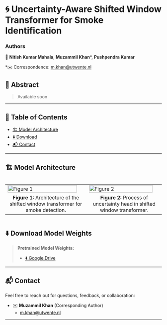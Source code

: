# 🌀 Uncertainty-Aware Shifted Window Transformer for Smoke Identification

### **Authors**
🔷 **Nitish Kumar Mahala**, **Muzammil Khan***, **Pushpendra Kumar**

*✉️ Correspondence: [m.khan@utwente.nl](mailto:m.khan@utwente.nl)

## 📖 Abstract
> Available soon

---

## 🎨 Table of Contents
- [🏗️ Model Architecture](#model-architecture)
- [⬇️ Download](#download)
- [📬 Contact](#contact)

---

## 🏗️ Model Architecture
<div style="display: flex; justify-content: center;">
<table>
    <tr>
        <td><img src="fig/fig01.png" alt="Figure 1" width="95%"></td>
        <td><img src="fig/fig02.png" alt="Figure 2" width="95%"></td>
    </tr>
    <tr>
        <td align="center"><strong>Figure 1:</strong> Architecture of the shifted window transformer for smoke detection.</td>
        <td align="center"><strong>Figure 2:</strong> Process of uncertainty head in shifted window transformer.</td>
    </tr>
</table>
</div>


## ⬇️ Download Model Weights
> **Pretrained Model Weights:**
> - [⬇️ Google Drive](https://drive.google.com/file/d/1rI2omNOWcsuCL21VXcB9DRJoZNHLM88g/view?usp=drive_link)

---

## 📬 Contact

Feel free to reach out for questions, feedback, or collaboration:

- ✉️ **Muzammil Khan** (Corresponding Author)
  - m.khan@utwente.nl

---

